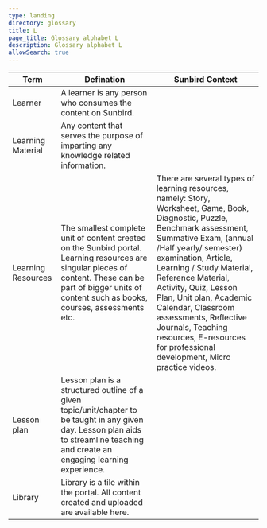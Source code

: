 ```yaml
---
type: landing
directory: glossary
title: L
page_title: Glossary alphabet L
description: Glossary alphabet L
allowSearch: true
---
```

Term | Defination |Sunbird Context
-----|------------|-----------------
Learner |A learner is any person who consumes the content on Sunbird. |
Learning Material |Any content that serves the purpose of imparting any knowledge related information.  |
Learning Resources  |The smallest complete unit of content created on the Sunbird portal. Learning resources are singular pieces of content. These can be part of bigger units of content such as books, courses, assessments etc. |There are several types of learning resources, namely: Story, Worksheet, Game, Book, Diagnostic, Puzzle, Benchmark assessment, Summative Exam, (annual /Half yearly/ semester) examination, Article, Learning / Study Material, Reference Material, Activity, Quiz, Lesson Plan, Unit plan, Academic Calendar, Classroom assessments, Reflective Journals, Teaching resources, E-resources for professional development, Micro practice videos.
Lesson plan |Lesson plan is a structured outline of a given topic/unit/chapter to be taught in any given day. Lesson plan aids to streamline teaching and create an engaging learning experience. | 
Library |Library is a tile within the portal. All content created and uploaded are available here.  |
